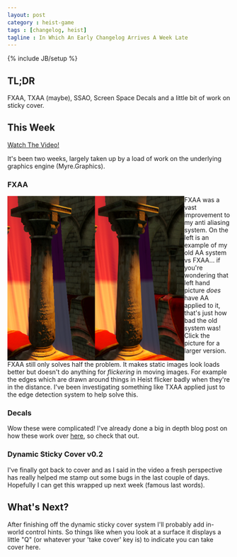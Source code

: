 ```yaml
---
layout: post
category : heist-game
tags : [changelog, heist]
tagline : In Which An Early Changelog Arrives A Week Late
---
```

{% include JB/setup %}


## TL;DR

FXAA, TXAA (maybe), SSAO, Screen Space Decals and a little bit of work on sticky cover.

## This Week

[Watch The Video!](https://www.youtube.com/watch?v=NHSVd_wnPzc)

It's been two weeks, largely taken up by a load of work on the underlying graphics engine (Myre.Graphics).

### FXAA

<a href="/assets/fxaa.png"><img src="/assets/fxaa.png" align="left" width="400" height="auto"></a>

FXAA was a vast improvement to my anti aliasing system. On the left is an example of my old AA system vs FXAA... if you're wondering that left hand picture *does* have AA applied to it, that's just how bad the old system was! Click the picture for a larger version.

FXAA still only solves half the problem. It makes static images look loads better but doesn't do anything for *flickering* in moving images. For example the edges which are drawn around things in Heist flicker badly when they're in the distance. I've been investigating something like TXAA applied just to the edge detection system to help solve this.

### Decals

Wow these were complicated! I've already done a big in depth blog post on how these work over [here](/game-development/2015/02/27/Drawing-Stuff-On-Other-Stuff-With-Deferred-Screenspace-Decals/), so check that out.

### Dynamic Sticky Cover v0.2

I've finally got back to cover and as I said in the video a fresh perspective has really helped me stamp out some bugs in the last couple of days. Hopefully I can get this wrapped up next week (famous last words).

## What's Next?

After finishing off the dynamic sticky cover system I'll probably add in-world control hints. So things like when you look at a surface it displays a little "Q" (or whatever your 'take cover' key is) to indicate you can take cover here.